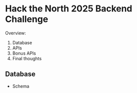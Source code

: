 # Hack the North 2025 Backend Challenge

Overview:
1. Database
2. APIs
3. Bonus APIs
4. Final thoughts

## Database
- Schema
